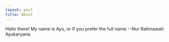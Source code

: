 ```yaml
---
layout: post
title: About
---
```


Hello there! My name is Ayu, or if you prefer the full name --Nur Rahmawati Ayukaryana.
